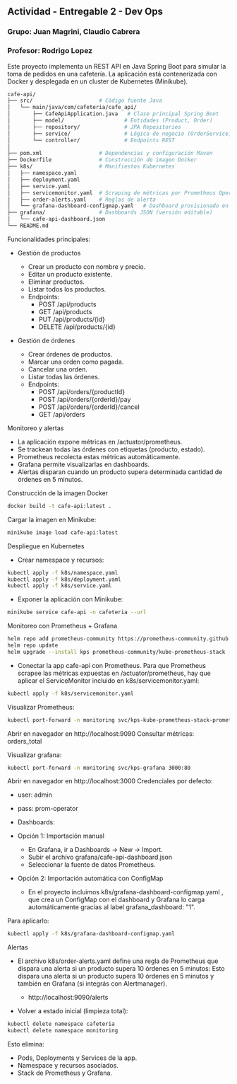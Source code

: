 ## Actividad - Entregable 2 - Dev Ops
### Grupo: Juan Magrini, Claudio Cabrera
### Profesor: Rodrigo Lopez

Este proyecto implementa un REST API en Java Spring Boot para simular la toma de pedidos en una cafetería.
La aplicación está contenerizada con Docker y desplegada en un cluster de Kubernetes (Minikube).

```bash
cafe-api/
├── src/                     # Código fuente Java
│   └── main/java/com/cafeteria/cafe_api/
│       ├── CafeApiApplication.java   # Clase principal Spring Boot
│       ├── model/                   # Entidades (Product, Order)
│       ├── repository/              # JPA Repositories
│       ├── service/                 # Lógica de negocio (OrderService, ProductService)
│       └── controller/              # Endpoints REST
│
├── pom.xml                  # Dependencias y configuración Maven
├── Dockerfile               # Construcción de imagen Docker
├── k8s/                     # Manifiestos Kubernetes
│   ├── namespace.yaml
│   ├── deployment.yaml
│   ├── service.yaml
│   ├── servicemonitor.yaml  # Scraping de métricas por Prometheus Operator
│   ├── order-alerts.yaml    # Reglas de alerta
│   └── grafana-dashboard-configmap.yaml   # Dashboard provisionado en Grafana
├── grafana/                 # Dashboards JSON (versión editable)
│   └── cafe-api-dashboard.json
└── README.md

```

Funcionalidades principales:
- Gestión de productos
  - Crear un producto con nombre y precio.
  - Editar un producto existente.
  - Eliminar productos.
  - Listar todos los productos.
  - Endpoints:
    - POST /api/products
    - GET /api/products
    - PUT /api/products/{id}
    - DELETE /api/products/{id}

- Gestión de órdenes
  - Crear órdenes de productos.
  - Marcar una orden como pagada.
  - Cancelar una orden.
  - Listar todas las órdenes.
  - Endpoints:
    - POST /api/orders/{productId}
    - POST /api/orders/{orderId}/pay
    - POST /api/orders/{orderId}/cancel
    - GET /api/orders

Monitoreo y alertas
- La aplicación expone métricas en /actuator/prometheus.
- Se trackean todas las órdenes con etiquetas (producto, estado).
- Prometheus recolecta estas métricas automáticamente.
- Grafana permite visualizarlas en dashboards.
- Alertas disparan cuando un producto supera determinada cantidad de órdenes en 5 minutos.

Construcción de la imagen Docker
```bash
docker build -t cafe-api:latest .
```
Cargar la imagen en Minikube:
```bash
minikube image load cafe-api:latest
```

Despliegue en Kubernetes
- Crear namespace y recursos:
```bash
kubectl apply -f k8s/namespace.yaml
kubectl apply -f k8s/deployment.yaml
kubectl apply -f k8s/service.yaml
```

- Exponer la aplicación con Minikube:
```bash
minikube service cafe-api -n cafeteria --url
```

Monitoreo con Prometheus + Grafana
```bash
helm repo add prometheus-community https://prometheus-community.github.io/helm-charts
helm repo update
helm upgrade --install kps prometheus-community/kube-prometheus-stack -n monitoring --create-namespace
```

- Conectar la app cafe-api con Prometheus. Para que Prometheus scrapee las métricas expuestas en /actuator/prometheus, hay que aplicar el ServiceMonitor incluido en k8s/servicemonitor.yaml:
```bash
kubectl apply -f k8s/servicemonitor.yaml
```

Visualizar Prometheus:
```bash
kubectl port-forward -n monitoring svc/kps-kube-prometheus-stack-prometheus 9090:9090
```
Abrir en navegador en http://localhost:9090
Consultar métricas: orders_total

Visualizar grafana:
```bash
kubectl port-forward -n monitoring svc/kps-grafana 3000:80
```
Abrir en navegador en http://localhost:3000
Credenciales por defecto:
- user: admin
- pass: prom-operator

- Dashboards:
- Opción 1: Importación manual
  - En Grafana, ir a Dashboards → New → Import.
  - Subir el archivo grafana/cafe-api-dashboard.json
  - Seleccionar la fuente de datos Prometheus.

- Opción 2: Importación automática con ConfigMap
  - En el proyecto incluimos k8s/grafana-dashboard-configmap.yaml
, que crea un ConfigMap con el dashboard y Grafana lo carga automáticamente gracias al label grafana_dashboard: "1".

Para aplicarlo:
```bash
kubectl apply -f k8s/grafana-dashboard-configmap.yaml
```

Alertas
- El archivo k8s/order-alerts.yaml define una regla de Prometheus que dispara una alerta si un producto supera 10 órdenes en 5 minutos:
Esto dispara una alerta si un producto supera 10 órdenes en 5 minutos y también en Grafana (si integrás con Alertmanager).
  - http://localhost:9090/alerts

- Volver a estado inicial (limpieza total):
```bash
kubectl delete namespace cafeteria
kubectl delete namespace monitoring
```
Esto elimina:

- Pods, Deployments y Services de la app.
- Namespace y recursos asociados.
- Stack de Prometheus y Grafana.
